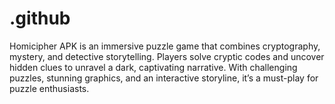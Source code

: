 # .github
Homicipher APK is an immersive puzzle game that combines cryptography, mystery, and detective storytelling. Players solve cryptic codes and uncover hidden clues to unravel a dark, captivating narrative. With challenging puzzles, stunning graphics, and an interactive storyline, it’s a must-play for puzzle enthusiasts.
